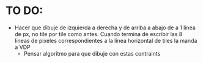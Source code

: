# TO DO:
* Hacer que dibuje de izquierda a derecha y de arriba a abajo de a 1 linea de px, no tile por tile como antes. Cuando termina de escribir las 8 lineas de pixeles correspondientes a la linea horizontal de tiles la manda a VDP
  * Pensar algoritmo para que dibuje con estas contraints